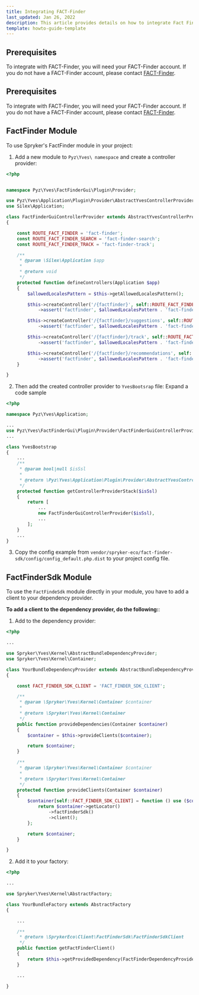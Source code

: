 ```yaml
---
title: Integrating FACT-Finder
last_updated: Jan 26, 2022
description: This article provides details on how to integrate Fact Finder modules into the Spryker project.
template: howto-guide-template
---
```


## Prerequisites

To integrate with FACT-Finder, you will need your FACT-Finder account. If you do not have a FACT-Finder account, please contact [FACT-Finder](http://www.fact-finder.de/).


## Prerequisites

To integrate with FACT-Finder, you will need your FACT-Finder account. If you do not have a FACT-Finder account, please contact [FACT-Finder](http://www.fact-finder.de/).


## FactFinder Module

To use Spryker's FactFinder module in your project:

1. Add a new module to `Pyz\Yves\ namespace` and create a controller provider:

```php
<?php


namespace Pyz\Yves\FactFinderGui\Plugin\Provider;

use Pyz\Yves\Application\Plugin\Provider\AbstractYvesControllerProvider;
use Silex\Application;

class FactFinderGuiControllerProvider extends AbstractYvesControllerProvider
{

    const ROUTE_FACT_FINDER = 'fact-finder';
    const ROUTE_FACT_FINDER_SEARCH = 'fact-finder-search';
    const ROUTE_FACT_FINDER_TRACK = 'fact-finder-track';

    /**
     * @param \Silex\Application $app
     *
     * @return void
     */
    protected function defineControllers(Application $app)
    {
        $allowedLocalesPattern = $this->getAllowedLocalesPattern();

        $this->createController('/{factfinder}', self::ROUTE_FACT_FINDER, 'FactFinder', 'Search', 'index')
            ->assert('factfinder', $allowedLocalesPattern . 'fact-finder|fact-finder');

        $this->createController('/{factfinder}/suggestions', self::ROUTE_FACT_FINDER_SEARCH, 'FactFinder', 'Suggestions', 'index')
            ->assert('factfinder', $allowedLocalesPattern . 'fact-finder|fact-finder');

        $this->createController('/{factfinder}/track', self::ROUTE_FACT_FINDER_TRACK, 'FactFinder', 'Track', 'index')
            ->assert('factfinder', $allowedLocalesPattern . 'fact-finder|fact-finder');

        $this->createController('/{factfinder}/recommendations', self::ROUTE_FACT_FINDER_RECOMMENDATIONS, 'FactFinder', 'Recommendations', 'index')
            ->assert('factfinder', $allowedLocalesPattern . 'fact-finder|fact-finder');
    }

}
```

2. Then add the created controller provider to `YvesBootsrap` file:    Expand a code sample   

```php
<?php

namespace Pyz\Yves\Application;

...
use Pyz\Yves\FactFinderGui\Plugin\Provider\FactFinderGuiControllerProvider;
...

class YvesBootstrap
{
    ...
    /**
     * @param bool|null $isSsl
     *
     * @return \Pyz\Yves\Application\Plugin\Provider\AbstractYvesControllerProvider[]
     */
    protected function getControllerProviderStack($isSsl)
    {
        return [
            ...
            new FactFinderGuiControllerProvider($isSsl),
            ...
        ];
    }
    ...
}
```
3. Copy the config example from `vendor/spryker-eco/fact-finder-sdk/config/config_default.php.dist` to your project config file.

## FactFinderSdk Module

To use the `FactFindeSdk` module directly in your module, you have to add a client to your dependency provider.

**To add a client to the dependency provider, do the following:**:

1. Add to the dependency provider:  

```php
<?php

...

use Spryker\Yves\Kernel\AbstractBundleDependencyProvider;
use Spryker\Yves\Kernel\Container;

class YourBundleDependencyProvider extends AbstractBundleDependencyProvider
{

    const FACT_FINDER_SDK_CLIENT = 'FACT_FINDER_SDK_CLIENT';

    /**
     * @param \Spryker\Yves\Kernel\Container $container
     *
     * @return \Spryker\Yves\Kernel\Container
     */
    public function provideDependencies(Container $container)
    {
        $container = $this->provideClients($container);

        return $container;
    }

    /**
     * @param \Spryker\Yves\Kernel\Container $container
     *
     * @return \Spryker\Yves\Kernel\Container
     */
    protected function provideClients(Container $container)
    {
        $container[self::FACT_FINDER_SDK_CLIENT] = function () use ($container) {
            return $container->getLocator()
                ->factFinderSdk()
                ->client();
        };

        return $container;
    }

}
```
2. Add it to your factory:

```php
<?php

...

use Spryker\Yves\Kernel\AbstractFactory;

class YourBundleFactory extends AbstractFactory
{

    ...

    /**
     * @return \SprykerEco\Client\FactFinderSdk\FactFinderSdkClient
     */
    public function getFactFinderClient()
    {
        return $this->getProvidedDependency(FactFinderDependencyProvider::FACT_FINDER_SDK_CLIENT);
    }

    ...

}
```
